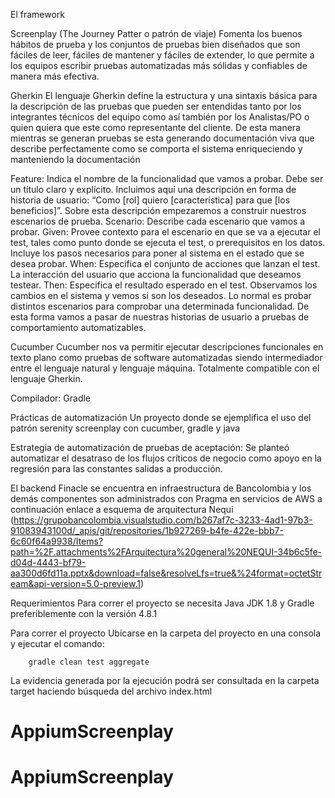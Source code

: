 El framework

Screenplay (The Journey Patter o patrón de viaje)
Fomenta los buenos hábitos de prueba y los conjuntos de pruebas bien diseñados que son fáciles de leer, fáciles de mantener y fáciles de extender, lo que permite a los equipos escribir pruebas automatizadas más sólidas y confiables de manera más efectiva.

Gherkin
El lenguaje Gherkin define la estructura y una sintaxis básica para la descripción de las pruebas que pueden ser entendidas tanto por los integrantes técnicos del equipo como así también por los Analistas/PO o quien quiera que este como representante del cliente. De esta manera mientras se generan pruebas se esta generando documentación viva que describe perfectamente como se comporta el sistema enriqueciendo y manteniendo la documentación

Feature: Indica el nombre de la funcionalidad que vamos a probar. Debe ser un título claro y explícito. Incluimos aquí una descripción en forma de historia de usuario: “Como [rol] quiero [característica] para que [los beneficios]”. Sobre esta descripción empezaremos a construir nuestros escenarios de prueba.
Scenario: Describe cada escenario que vamos a probar.
Given: Provee contexto para el escenario en que se va a ejecutar el test, tales como punto donde se ejecuta el test, o prerequisitos en los datos. Incluye los pasos necesarios para poner al sistema en el estado que se desea probar.
When: Especifica el conjunto de acciones que lanzan el test. La interacción del usuario que acciona la funcionalidad que deseamos testear.
Then: Especifica el resultado esperado en el test. Observamos los cambios en el sistema y vemos si son los deseados. Lo normal es probar distintos escenarios para comprobar una determinada funcionalidad. De esta forma vamos a pasar de nuestras historias de usuario a pruebas de comportamiento automatizables.

Cucumber
Cucumber nos va permitir ejecutar descripciones funcionales en texto plano como pruebas de software automatizadas siendo intermediador entre el lenguaje natural y lenguaje máquina. Totalmente compatible con el lenguaje Gherkin.

Compilador: Gradle

Prácticas de automatización
Un proyecto donde se ejemplifica el uso del patrón serenity screenplay  con cucumber, gradle y java

Estrategia de automatización de pruebas de aceptación:
Se planteó automatizar el desatraso de los flujos críticos de negocio como apoyo en la regresión para las constantes salidas a producción.

El backend Finacle se encuentra en infraestructura de Bancolombia y los demás componentes son administrados con Pragma en servicios de AWS
a continuación enlace a esquema de arquitectura Nequi
 (https://grupobancolombia.visualstudio.com/b267af7c-3233-4ad1-97b3-91083943100d/_apis/git/repositories/1b927269-b4fe-422e-bbb7-6c60f64a9938/Items?path=%2F.attachments%2FArquitectura%20general%20NEQUI-34b6c5fe-d04d-4443-bf79-aa300d6fd11a.pptx&download=false&resolveLfs=true&%24format=octetStream&api-version=5.0-preview.1)


Requerimientos
Para correr el proyecto se necesita Java JDK 1.8 y Gradle preferiblemente con la versión 4.8.1

Para correr el proyecto
Ubicarse en la carpeta del proyecto en una consola y ejecutar el comando:

        gradle clean test aggregate

La evidencia generada por la ejecución podrá ser consultada en la carpeta target haciendo búsqueda del archivo index.html
# AppiumScreenplay
# AppiumScreenplay
